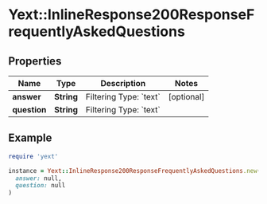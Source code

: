 # Yext::InlineResponse200ResponseFrequentlyAskedQuestions

## Properties

| Name | Type | Description | Notes |
| ---- | ---- | ----------- | ----- |
| **answer** | **String** | Filtering Type: &#x60;text&#x60; | [optional] |
| **question** | **String** | Filtering Type: &#x60;text&#x60; |  |

## Example

```ruby
require 'yext'

instance = Yext::InlineResponse200ResponseFrequentlyAskedQuestions.new(
  answer: null,
  question: null
)
```


